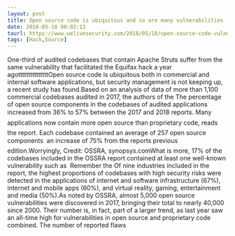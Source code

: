 ```yaml
---
layout: post
title: Open source code is ubiquitous and so are many vulnerabilities
date: 2018-05-18 00:02:13
tourl: https://www.welivesecurity.com/2018/05/18/open-source-code-vulnerabilities/
tags: [Hack,Source]
---
```

One-third of audited codebases that contain Apache Struts suffer from the same vulnerability that facilitated the Equifax hack a year agotttttttttttttttOpen source code is ubiquitous both in commercial and internal software applications, but security management is not keeping up, a recent study has found.Based on an analysis of data of more than 1,100 commercial codebases audited in 2017, the authors of the The percentage of open source components in the codebases of audited applications increased from 36% to 57% between the 2017 and 2018 reports. Many applications now contain more open source than proprietary code, reads the report. Each codebase contained an average of 257 open source components  an increase of 75% from the reports previous edition.Worryingly, Credit: OSSRA, synopsys.comWhat is more, 17% of the codebases included in the OSSRA report contained at least one well-known vulnerability such as  Remember the Of nine industries included in the report, the highest proportions of codebases with high security risks were detected in the applications of internet and software infrastructure (67%), internet and mobile apps (60%), and virtual reality, gaming, entertainment and media (50%).As noted by OSSRA, almost 5,000 open source vulnerabilities were discovered in 2017, bringing their total to nearly 40,000 since 2000. Their number is, in fact, part of a larger trend, as last year saw an all-time high for vulnerabilities in open source and proprietary code combined. The number of reported flaws 